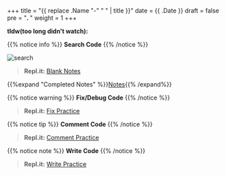 +++
title = "{{ replace .Name "-" " " | title }}"
date = {{ .Date }}
draft = false
pre = "<b>. </b>"
weight = 1
+++

**tldw(too long didn't watch):**

{{% notice info %}}
**Search Code**
{{% /notice %}}

![search](https://media.giphy.com/media/TjA63Nv2gJ2zqwBvEO/giphy.gif)

>**Repl.it:**
[Blank Notes](https://repl.it)

{{%expand "Completed Notes" %}}[Notes](https://repl.it/){{% /expand%}}

{{% notice warning %}}
**Fix/Debug Code**
{{% /notice %}}

>**Repl.it:**
[Fix Practice](https://repl.it)

{{% notice tip %}}
**Comment Code**
{{% /notice %}}

>**Repl.it:**
[Comment Practice](https://repl.it)

{{% notice note %}}
**Write Code**
{{% /notice %}}

>**Repl.it:**
[Write Practice](https://repl.it)